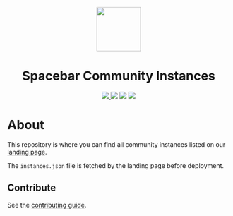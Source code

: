 <p align="center">
  <img width="100" src="https://raw.githubusercontent.com/spacebarchat/spacebarchat/master/branding/png/Spacebar__Icon-Rounded-Subtract.png" />
</p>
<h1 align="center">Spacebar Community Instances</h1>

<p align="center">
   <a href="https://discord.gg/ZrnGQP6p3d">
    <img src="https://img.shields.io/discord/806142446094385153?color=7489d5&logo=discord&logoColor=ffffff" />
  </a>
  <img src="https://img.shields.io/static/v1?label=Status&message=Development&color=blue">
  <a title="Crowdin" target="_blank" href="https://translate.spacebar.chat/"><img src="https://badges.crowdin.net/spacebar/localized.svg"></a>
  <a href="https://opencollective.com/spacebar">
    <img src="https://opencollective.com/spacebar/tiers/badge.svg">
  </a>
</p>

# About

This repository is where you can find all community instances listed on our [landing page](https://fosscord.com).

The `instances.json` file is fetched by the landing page before deployment.

## Contribute
See the [contributing guide](CONTRIBUTING.md).
